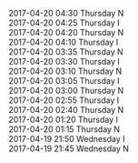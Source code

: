 2017-04-20 04:30 Thursday  N  
2017-04-20 04:25 Thursday  I  
2017-04-20 04:20 Thursday  N  
2017-04-20 04:10 Thursday  I  
2017-04-20 03:35 Thursday  N  
2017-04-20 03:30 Thursday  I  
2017-04-20 03:10 Thursday  N  
2017-04-20 03:05 Thursday  I  
2017-04-20 03:00 Thursday  N  
2017-04-20 02:55 Thursday  I  
2017-04-20 02:40 Thursday  N  
2017-04-20 01:20 Thursday  I  
2017-04-20 01:15 Thursday  N  
2017-04-19 21:50 Wednesday  I  
2017-04-19 21:45 Wednesday  N  
